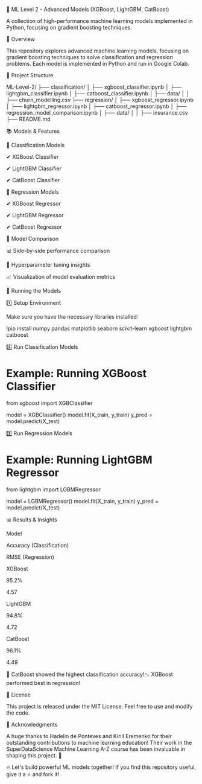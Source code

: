 🚀 ML Level 2 - Advanced Models (XGBoost, LightGBM, CatBoost)

A collection of high-performance machine learning models implemented in Python, focusing on gradient boosting techniques.






📌 Overview

This repository explores advanced machine learning models, focusing on gradient boosting techniques to solve classification and regression problems. Each model is implemented in Python and run in Google Colab.

📂 Project Structure

ML-Level-2/
├── classification/
│   ├── xgboost_classifier.ipynb
│   ├── lightgbm_classifier.ipynb
│   ├── catboost_classifier.ipynb
│   ├── data/
│   │   ├── churn_modelling.csv
├── regression/
│   ├── xgboost_regressor.ipynb
│   ├── lightgbm_regressor.ipynb
│   ├── catboost_regressor.ipynb
│   ├── regression_model_comparison.ipynb
│   ├── data/
│   │   ├── insurance.csv
├── README.md

📚 Models & Features

🔹 Classification Models

✔ XGBoost Classifier

✔ LightGBM Classifier

✔ CatBoost Classifier

🔹 Regression Models

✔ XGBoost Regressor

✔ LightGBM Regressor

✔ CatBoost Regressor

🔹 Model Comparison

📊 Side-by-side performance comparison

📌 Hyperparameter tuning insights

📈 Visualization of model evaluation metrics

🚀 Running the Models

1️⃣ Setup Environment

Make sure you have the necessary libraries installed:

!pip install numpy pandas matplotlib seaborn scikit-learn xgboost lightgbm catboost

2️⃣ Run Classification Models

# Example: Running XGBoost Classifier
from xgboost import XGBClassifier

model = XGBClassifier()
model.fit(X_train, y_train)
y_pred = model.predict(X_test)

3️⃣ Run Regression Models

# Example: Running LightGBM Regressor
from lightgbm import LGBMRegressor

model = LGBMRegressor()
model.fit(X_train, y_train)
y_pred = model.predict(X_test)

📊 Results & Insights

Model

Accuracy (Classification)

RMSE (Regression)

XGBoost

95.2%

4.57

LightGBM

94.8%

4.72

CatBoost

96.1%

4.49

🚀 CatBoost showed the highest classification accuracy!📉 XGBoost performed best in regression!

📜 License

This project is released under the MIT License. Feel free to use and modify the code.

🙌 Acknowledgments

A huge thanks to Hadelin de Ponteves and Kirill Eremenko for their outstanding contributions to machine learning education! Their work in the SuperDataScience Machine Learning A-Z course has been invaluable in shaping this project. 🎉

🔥 Let's build powerful ML models together! If you find this repository useful, give it a ⭐ and fork it!

